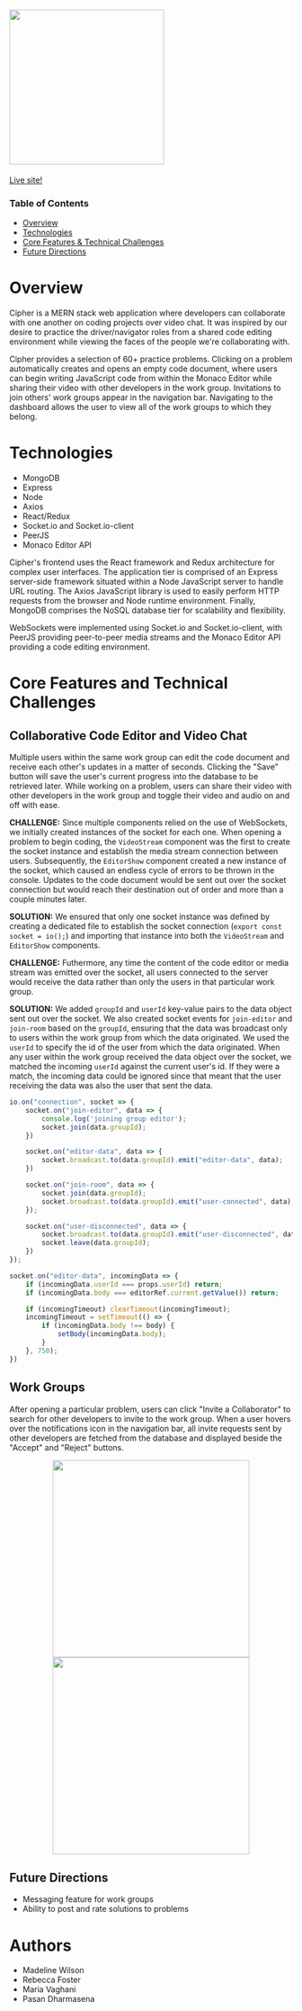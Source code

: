 # <img src="https://user-images.githubusercontent.com/88195745/144111561-57ebc1ba-1a5d-4eb3-a2c2-0a8c92dce455.png" width="275" height="auto">

<a href="https://cipher-mern.herokuapp.com/#/">Live site!</a>

### Table of Contents
- [Overview](#overview)
- [Technologies](#technologies)
- [Core Features & Technical Challenges](#core-features-and-technical-challenges)
- [Future Directions](#future-directions)

# Overview
Cipher is a MERN stack web application where developers can collaborate with one another on coding projects over video chat. It was inspired by our desire to practice the driver/navigator roles from a shared code editing environment while viewing the faces of the people we're collaborating with.

Cipher provides a selection of 60+ practice problems. Clicking on a problem automatically creates and opens an empty code document, where users can begin writing JavaScript code from within the Monaco Editor while sharing their video with other developers in the work group. Invitations to join others' work groups appear in the navigation bar. Navigating to the dashboard allows the user to view all of the work groups to which they belong.

# Technologies
- MongoDB
- Express
- Node
- Axios
- React/Redux
- Socket.io and Socket.io-client
- PeerJS
- Monaco Editor API

Cipher's frontend uses the React framework and Redux architecture for complex user interfaces. The application tier is comprised of an Express server-side framework situated within a Node JavaScript server to handle URL routing. The Axios JavaScript library is used to easily perform HTTP requests from the browser and Node runtime environment. Finally, MongoDB comprises the NoSQL database tier for scalability and flexibility.

WebSockets were implemented using Socket.io and Socket.io-client, with PeerJS providing peer-to-peer media streams and the Monaco Editor API providing a code editing environment.

# Core Features and Technical Challenges

## Collaborative Code Editor and Video Chat
Multiple users within the same work group can edit the code document and receive each other's updates in a matter of seconds. Clicking the "Save" button will save the user's current progress into the database to be retrieved later. While working on a problem, users can share their video with other developers in the work group and toggle their video and audio on and off with ease.

**CHALLENGE:** Since multiple components relied on the use of WebSockets, we initially created instances of the socket for each one. When opening a problem to begin coding, the `VideoStream` component was the first to create the socket instance and establish the media stream connection between users. Subsequently, the `EditorShow` component created a new instance of the socket, which caused an endless cycle of errors to be thrown in the console. Updates to the code document would be sent out over the socket connection but would reach their destination out of order and more than a couple minutes later.

**SOLUTION:** We ensured that only one socket instance was defined by creating a dedicated file to establish the socket connection (`export const socket = io();`) and importing that instance into both the `VideoStream` and `EditorShow` components.

**CHALLENGE:** Futhermore, any time the content of the code editor or media stream was emitted over the socket, all users connected to the server would receive the data rather than only the users in that particular work group.

**SOLUTION:** We added `groupId` and `userId` key-value pairs to the data object sent out over the socket. We also created socket events for `join-editor` and `join-room` based on the `groupId`, ensuring that the data was broadcast only to users within the work group from which the data originated. We used the `userId` to specify the id of the user from which the data originated. When any user within the work group received the data object over the socket, we matched the incoming `userId` against the current user's id. If they were a match, the incoming data could be ignored since that meant that the user receiving the data was also the user that sent the data.

```javascript
io.on("connection", socket => {
    socket.on("join-editor", data => {
        console.log('joining group editor');
        socket.join(data.groupId);
    })

    socket.on("editor-data", data => {
        socket.broadcast.to(data.groupId).emit("editor-data", data);
    })

    socket.on("join-room", data => {
        socket.join(data.groupId);
        socket.broadcast.to(data.groupId).emit("user-connected", data);
    });

    socket.on("user-disconnected", data => {
        socket.broadcast.to(data.groupId).emit("user-disconnected", data);
        socket.leave(data.groupId);
    })
});
```

```javascript
socket.on("editor-data", incomingData => {
    if (incomingData.userId === props.userId) return;
    if (incomingData.body === editorRef.current.getValue()) return;

    if (incomingTimeout) clearTimeout(incomingTimeout);
    incomingTimeout = setTimeout(() => {
        if (incomingData.body !== body) {
            setBody(incomingData.body);
        }
    }, 750);
})
```

## Work Groups
After opening a particular problem, users can click "Invite a Collaborator" to search for other developers to invite to the work group. When a user hovers over the notifications icon in the navigation bar, all invite requests sent by other developers are fetched from the database and displayed beside the "Accept" and "Reject" buttons.

<p align="center" float="left" align-items="center" justify-content="center">
    <img src="https://user-images.githubusercontent.com/88195745/144267371-184d69ce-66c3-4b0e-a3b4-8f42cec869af.gif" height="350px" width="auto" />
    <img src="https://user-images.githubusercontent.com/88195745/144300244-d278b8dd-c371-422f-b570-47acb583a9d0.png" width="350px" height="auto" />
</p>

## Future Directions
- Messaging feature for work groups
- Ability to post and rate solutions to problems

# Authors
- Madeline Wilson
- Rebecca Foster
- Maria Vaghani
- Pasan Dharmasena
